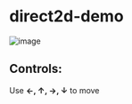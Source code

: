 # direct2d-demo

![image](https://user-images.githubusercontent.com/39462249/115277249-b61ef280-a14c-11eb-9fbd-aef51d6b8ba9.png)
## Controls:
Use **←, ↑, →, ↓** to move
